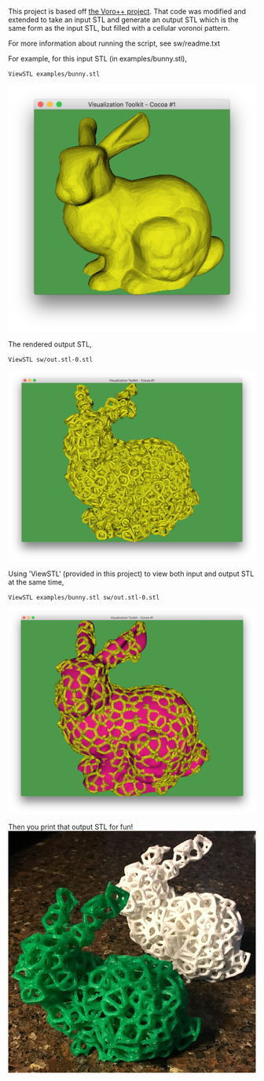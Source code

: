 This project is based off [the Voro++ project](http://math.lbl.gov/voro++/). That code was modified and extended to take an input STL and generate an output STL which is the same form as the input STL, but filled with a cellular voronoi pattern.

For more information about running the script, see sw/readme.txt

For example, for this input STL (in examples/bunny.stl),
```
ViewSTL examples/bunny.stl
```
![alt text](examples/bunny-input.png)

The rendered output STL,
```
ViewSTL sw/out.stl-0.stl
```
![alt text](examples/bunny-voro.png)

Using 'ViewSTL' (provided in this project) to view both input and output STL at the same time,
```
ViewSTL examples/bunny.stl sw/out.stl-0.stl
```
![alt text](examples/bunny-voro-together.png)

Then you print that output STL for fun!
![alt text](examples/3d_bunnies.png)
